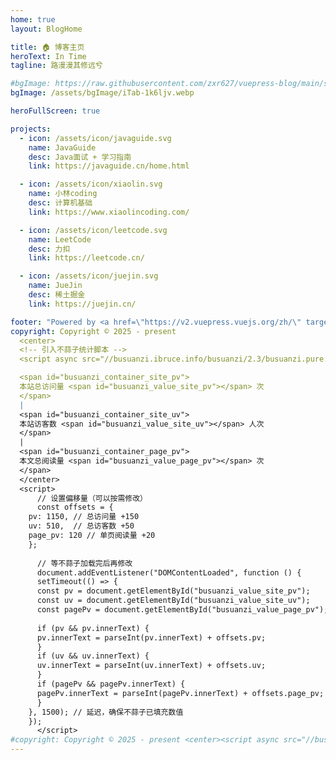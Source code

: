 ```yaml
---
home: true
layout: BlogHome

title: 🏠️ 博客主页
heroText: In Time
tagline: 路漫漫其修远兮

#bgImage: https://raw.githubusercontent.com/zxr627/vuepress-blog/main/src/.vuepress/public/assets/bgImage/iTab-1k6ljv.webp
bgImage: /assets/bgImage/iTab-1k6ljv.webp

heroFullScreen: true

projects:
  - icon: /assets/icon/javaguide.svg
    name: JavaGuide
    desc: Java面试 + 学习指南
    link: https://javaguide.cn/home.html

  - icon: /assets/icon/xiaolin.svg
    name: 小林coding
    desc: 计算机基础
    link: https://www.xiaolincoding.com/

  - icon: /assets/icon/leetcode.svg
    name: LeetCode
    desc: 力扣
    link: https://leetcode.cn/

  - icon: /assets/icon/juejin.svg
    name: JueJin
    desc: 稀土掘金
    link: https://juejin.cn/

footer: "Powered by <a href=\"https://v2.vuepress.vuejs.org/zh/\" target=\"_blank\"> VuePress </a> "
copyright: Copyright © 2025 - present
  <center>
  <!-- 引入不蒜子统计脚本 -->
  <script async src="//busuanzi.ibruce.info/busuanzi/2.3/busuanzi.pure.mini.js"></script>

  <span id="busuanzi_container_site_pv">
  本站总访问量 <span id="busuanzi_value_site_pv"></span> 次
  </span>
  |
  <span id="busuanzi_container_site_uv">
  本站访客数 <span id="busuanzi_value_site_uv"></span> 人次
  </span>
  |
  <span id="busuanzi_container_page_pv">
  本文总阅读量 <span id="busuanzi_value_page_pv"></span> 次
  </span>
  </center>
  <script>
      // 设置偏移量（可以按需修改）
      const offsets = {
    pv: 1150, // 总访问量 +150
    uv: 510,  // 总访客数 +50
    page_pv: 120 // 单页阅读量 +20
    };
    
      // 等不蒜子加载完后再修改
      document.addEventListener("DOMContentLoaded", function () {
      setTimeout(() => {
      const pv = document.getElementById("busuanzi_value_site_pv");
      const uv = document.getElementById("busuanzi_value_site_uv");
      const pagePv = document.getElementById("busuanzi_value_page_pv");
    
      if (pv && pv.innerText) {
      pv.innerText = parseInt(pv.innerText) + offsets.pv;
      }
      if (uv && uv.innerText) {
      uv.innerText = parseInt(uv.innerText) + offsets.uv;
      }
      if (pagePv && pagePv.innerText) {
      pagePv.innerText = parseInt(pagePv.innerText) + offsets.page_pv;
      }
    }, 1500); // 延迟，确保不蒜子已填充数值
    });
      </script>
#copyright: Copyright © 2025 - present <center><script async src="//busuanzi.ibruce.info/busuanzi/2.3/busuanzi.pure.mini.js"></script></center>
---
```

